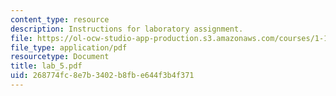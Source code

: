 ```yaml
---
content_type: resource
description: Instructions for laboratory assignment.
file: https://ol-ocw-studio-app-production.s3.amazonaws.com/courses/1-103-civil-engineering-materials-laboratory-spring-2004/268774fc8e7b3402b8fbe644f3b4f371_lab_5.pdf
file_type: application/pdf
resourcetype: Document
title: lab_5.pdf
uid: 268774fc-8e7b-3402-b8fb-e644f3b4f371
---
```


